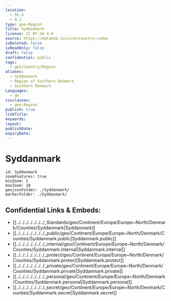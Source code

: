 ```yaml
---
location:
  - 55.4
  - 9.1
type: geo-Region
title: Syddanmark
license: CC BY-SA 4.0
source: https://datahub.io/core/country-codes
isDeleted: false
isReadOnly: false
draft: false
confidential: public
tags:
  - geo/Country/Region
aliases:
  - Syddanmark
  - Region of Southern Denmark
  - Southern Denmark
Languages:
  - de
cssclasses:
  - geo-Region
publish: true
linkTitle: 
keywords: 
layout: 
publishDate: 
expiryDate:
---
```


# Syddanmark

```leaflet
id: Syddanmark
zoomFeatures: true 
minZoom: 2 
maxZoom: 18
geojsonFolder: ./Syddanmark/
markerFolder: ./Syddanmark/
```


## Confidential Links & Embeds: 
- [[../../../../../../../_Standards/geo/Continent/Europe/Europe~North/Denmark/Counties/Syddanmark|Syddanmark]] 
- [[../../../../../../../_public/geo/Continent/Europe/Europe~North/Denmark/Counties/Syddanmark.public|Syddanmark.public]] 
- [[../../../../../../../_internal/geo/Continent/Europe/Europe~North/Denmark/Counties/Syddanmark.internal|Syddanmark.internal]] 
- [[../../../../../../../_protect/geo/Continent/Europe/Europe~North/Denmark/Counties/Syddanmark.protect|Syddanmark.protect]] 
- [[../../../../../../../_private/geo/Continent/Europe/Europe~North/Denmark/Counties/Syddanmark.private|Syddanmark.private]] 
- [[../../../../../../../_personal/geo/Continent/Europe/Europe~North/Denmark/Counties/Syddanmark.personal|Syddanmark.personal]] 
- [[../../../../../../../_secret/geo/Continent/Europe/Europe~North/Denmark/Counties/Syddanmark.secret|Syddanmark.secret]] 

